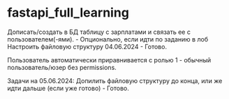 # fastapi_full_learning

Дописать/создать в БД таблицу с зарплатами и связать ее с пользователем(-ями). - Опционально, если идти по заданию в лоб
Настроить файловую структуру 04.06.2024  -  Готово.


Пользователь автоматически приравнивается с ролью 1 - обычный пользователь/юзер без permissions.

Задачи на 05.06.2024:
Допилить файловую структуру до конца, или же идти дальше (если уже готово) - Готово. 